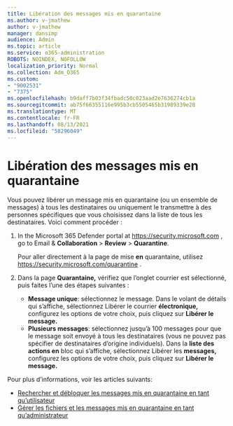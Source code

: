 ```yaml
---
title: Libération des messages mis en quarantaine
ms.author: v-jmathew
author: v-jmathew
manager: dansimp
audience: Admin
ms.topic: article
ms.service: o365-administration
ROBOTS: NOINDEX, NOFOLLOW
localization_priority: Normal
ms.collection: Adm_O365
ms.custom:
- "9002531"
- "7375"
ms.openlocfilehash: b9daff7b03f34fbadc50c023aad2e7636274cb1a
ms.sourcegitcommit: ab75f66355116e995b3cb5505465b31989339e28
ms.translationtype: MT
ms.contentlocale: fr-FR
ms.lasthandoff: 08/13/2021
ms.locfileid: "58296049"
---
```

# <a name="release-quarantined-messages"></a>Libération des messages mis en quarantaine

Vous pouvez libérer un message mis en quarantaine (ou un ensemble de messages) à tous les destinataires ou uniquement le transmettre à des personnes spécifiques que vous choisissez dans la liste de tous les destinataires. Voici comment procéder :

1. In the Microsoft 365 Defender portal at <https://security.microsoft.com> , go to Email & **Collaboration** \> **Review** \> **Quarantine**.

   Pour aller directement à la page de mise **en** quarantaine, utilisez <https://security.microsoft.com/quarantine> .

2. Dans la page **Quarantaine,** vérifiez que l’onglet courrier est sélectionné, puis faites l’une des étapes suivantes : 
   - **Message unique**: sélectionnez le message. Dans le volant de détails qui s’affiche, sélectionnez Libérer le courrier **électronique,** configurez les options de votre choix, puis cliquez sur **Libérer le message.**
   - **Plusieurs messages**: sélectionnez jusqu’à 100 messages pour que le message soit envoyé à tous les destinataires (vous ne pouvez pas spécifier de destinataires d’origine individuels). Dans la **liste des actions en** bloc qui s’affiche, sélectionnez Libérer les **messages,** configurez les options de votre choix, puis cliquez sur **Libérer le message.**

Pour plus d’informations, voir les articles suivants:

- [Rechercher et débloquer les messages mis en quarantaine en tant qu’utilisateur](https://docs.microsoft.com/microsoft-365/security/office-365-security/find-and-release-quarantined-messages-as-a-user)
- [Gérer les fichiers et les messages mis en quarantaine en tant qu’administrateur](https://docs.microsoft.com/microsoft-365/security/office-365-security/manage-quarantined-messages-and-files)
